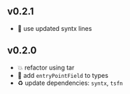 ## v0.2.1

* 🐞 use updated syntx lines

## v0.2.0

* 💥 refactor using tar
* 🐞 add `entryPointField` to types
* ♻️ update dependencies: `syntx`, `tsfn`
